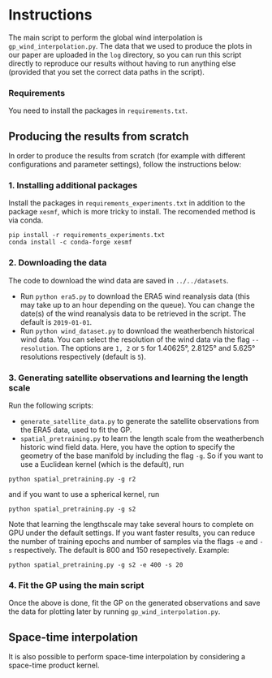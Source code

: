 # Instructions

The main script to perform the global wind interpolation is `gp_wind_interpolation.py`.
The data that we used to produce the plots in our paper are uploaded in the `log` directory, so you can run this script directly to reproduce our results without having to run anything else (provided that you set the correct data paths in the script).

### Requirements
You need to install the packages in `requirements.txt`.

## Producing the results from scratch
In order to produce the results from scratch (for example with different configurations and parameter settings), follow the instructions below:

### 1. Installing additional packages
Install the packages in `requirements_experiments.txt` in addition to the package `xesmf`, which is more tricky to install. The recomended method is via conda.

```
pip install -r requirements_experiments.txt
conda install -c conda-forge xesmf
```

### 2. Downloading the data
The code to download the wind data are saved in `../../datasets`.
- Run `python era5.py` to download the ERA5 wind reanalysis data (this may take up to an hour depending on the queue). You can change the date(s) of the wind reanalysis data to be retrieved in the script. The default is `2019-01-01`.
- Run `python wind_dataset.py` to download the weatherbench historical wind data. You can select the resolution of the wind data via the flag `--resolution`. The options are `1, 2` or `5` for 1.40625°, 2.8125° and 5.625° resolutions respectively (default is `5`).

### 3. Generating satellite observations and learning the length scale
Run the following scripts:
- `generate_satellite_data.py` to generate the satellite observations from the ERA5 data, used to fit the GP.
- `spatial_pretraining.py` to learn the length scale from the weatherbench historic wind field data.
Here, you have the option to specify the geometry of the base manifold by including the flag `-g`. So if you want to use a Euclidean kernel (which is the default), run
```
python spatial_pretraining.py -g r2
```
and if you want to use a spherical kernel, run
```
python spatial_pretraining.py -g s2
```

Note that learning the lengthscale may take several hours to complete on GPU under the default settings. If you want faster results, you can reduce the number of training epochs and number of samples via the flags `-e` and `-s` respectively. The default is 800 and 150 resepectively. Example:
```
python spatial_pretraining.py -g s2 -e 400 -s 20
```

### 4. Fit the GP using the main script
Once the above is done, fit the GP on the generated observations and save the data for plotting later by running `gp_wind_interpolation.py`.

## Space-time interpolation
It is also possible to perform space-time interpolation by considering a space-time product kernel.


